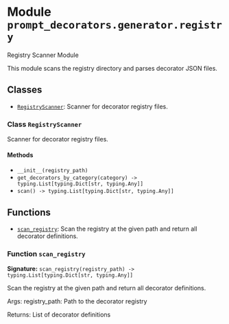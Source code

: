 # Module `prompt_decorators.generator.registry`

Registry Scanner Module

This module scans the registry directory and parses decorator JSON files.

## Classes

- [`RegistryScanner`](#class-registryscanner): Scanner for decorator registry files.

### Class `RegistryScanner`

Scanner for decorator registry files.

#### Methods

- `__init__(registry_path)`
- `get_decorators_by_category(category) -> typing.List[typing.Dict[str, typing.Any]]`
- `scan() -> typing.List[typing.Dict[str, typing.Any]]`

## Functions

- [`scan_registry`](#function-scan_registry): Scan the registry at the given path and return all decorator definitions.

### Function `scan_registry`

**Signature:** `scan_registry(registry_path) -> typing.List[typing.Dict[str, typing.Any]]`

Scan the registry at the given path and return all decorator definitions.

Args:
    registry_path: Path to the decorator registry
    
Returns:
    List of decorator definitions

